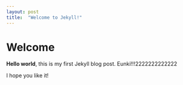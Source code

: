 ```yaml
---
layout: post
title:  "Welcome to Jekyll!"
---
```


# Welcome

**Hello world**, this is my first Jekyll blog post. Eunki!!!2222222222222

I hope you like it!
